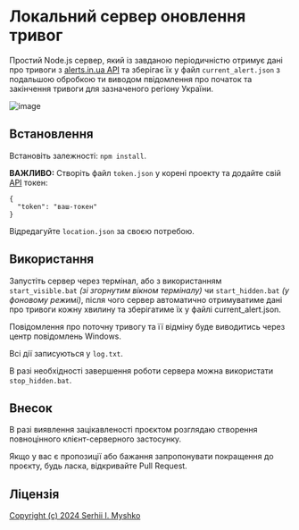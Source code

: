 # Локальний сервер оновлення тривог

Простий Node.js сервер, який із завданою періодичністю отримує дані про тривоги з [alerts.in.ua API](https://alerts.in.ua/) та зберігає їх у файл `current_alert.json` з подальшою обробкою ти виводом пвідомлення про початок та закінчення тривоги для зазначеного регіону України.

![image](https://github.com/sergeiown/Current_Alert_UA/assets/112722061/e50cfb49-4797-4322-9e65-6f55fdf7b28e)

## Встановлення

Встановіть залежності: `npm install`.

**ВАЖЛИВО:** Створіть файл `token.json` у корені проекту та додайте свій [API](https://alerts.in.ua/) токен:

```
{
  "token": "ваш-токен"
}
```

Відредагуйте `location.json` за своєю потребою.

## Використання

Запустіть сервер через термінал, або з використанням `start_visible.bat` *(зі згорнутим вікном терміналу)* чи `start_hidden.bat` *(у фоновому режимі)*, після чого сервер автоматично отримуватиме дані про тривоги кожну хвилину та зберігатиме їх у файлі current_alert.json.

Повідомлення про поточну тривогу та її відміну буде виводитись через центр повідомлень Windows.

Всі дії записуються у `log.txt`.

В разі необхідності завершення роботи сервера можна використати `stop_hidden.bat`.

## Внесок

В разі виявлення зацікавленості проєктом розглядаю створення повноцінного клієнт-серверного застосунку.

Якщо у вас є пропозиції або бажання запропонувати покращення до проєкту, будь ласка, відкривайте Pull Request.

## Ліцензія

[Copyright (c) 2024 Serhii I. Myshko](https://github.com/sergeiown/Current_Alert/blob/main/LICENSE)
